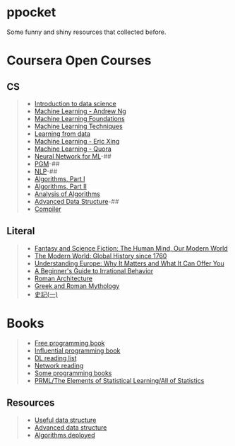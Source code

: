 ppocket
=======

Some funny and shiny resources that collected before.

# Coursera Open Courses
## CS

>* [Introduction to data science](https://www.coursera.org/course/datasci)
>* [Machine Learning - Andrew Ng](https://www.coursera.org/course/ml)
>* [Machine Learning Foundations](https://www.coursera.org/course/ntumlone)
>* [Machine Learning Techniques](https://www.coursera.org/course/ntumltwo)
>* [Learning from data](http://work.caltech.edu/telecourse.html) 
>* [Machine Learning - Eric Xing](http://www.cs.cmu.edu/~epxing/Class/10701/)
>* [Machine Learning - Quora](http://www.quora.com/Machine-Learning/What-are-some-good-learning-projects-to-teach-oneself-about-machine-learning#)
>* [Neural Network for ML](https://www.coursera.org/course/neuralnets)-##
>* [PGM](https://www.coursera.org/course/pgm)-##
>* [NLP](https://www.coursera.org/course/nlp)-##
>* [Algorithms, Part I](https://class.coursera.org/algs4partI)  
>* [Algorithms, Part II](https://www.coursera.org/course/algs4partII) 
>* [Analysis of Algorithms](https://www.coursera.org/course/aofa)  
>* [Advanced Data Structure](http://courses.csail.mit.edu/6.851/)-##
>* [Compiler](https://www.coursera.org/course/compilers)


## Literal

>* [Fantasy and Science Fiction: The Human Mind, Our Modern World](https://www.coursera.org/course/fantasysf)
>* [The Modern World: Global History since 1760](https://www.coursera.org/course/modernworld)
>* [Understanding Europe: Why It Matters and What It Can Offer You](https://class.coursera.org/europe-002)
>* [A Beginner's Guide to Irrational Behavior](https://www.coursera.org/course/behavioralecon)
>* [Roman Architecture](https://www.coursera.org/course/romanarchitecture)
>* [Greek and Roman Mythology](https://class.coursera.org/mythology)
>* [史記(一)](https://class.coursera.org/shiji-001)

# Books

>* [Free programming book](https://github.com/vhf/free-programming-books/blob/master/free-programming-books-zh.md)
>* [Influential programming book](http://stackoverflow.com/questions/1711/what-is-the-single-most-influential-book-every-programmer-should-read?tab=votes#tab-top)
>* [DL reading list](http://deeplearning.net/reading-list/)
>* [Network reading](http://cs-www.cs.yale.edu/homes/yry/readings/general/)
>* [Some programming books](http://lucida.me/blog/developer-reading-list/)
>* [PRML/The Elements of Statistical Learning/All of Statistics](...)

## Resources
>* [Useful data structure](http://stackoverflow.com/questions/500607/what-are-the-lesser-known-but-useful-data-structures)
>* [Advanced data structure](https://courses.csail.mit.edu/6.851/)
>* [Algorithms deployed](http://cstheory.stackexchange.com/questions/19759/core-algorithms-deployed/19773)
